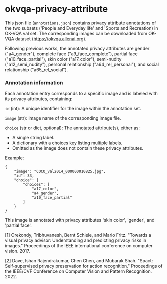 # okvqa-privacy-attribute

This json file (`annotations.json`) contains privacy attribute annotations of the two subsets ('People and Everyday life' and 'Sports and Recreation) in OK-VQA val set. The corresponding images can be downloaded from OK-VQA dataset (https://okvqa.allenai.org).

Following previous works, the annotated privacy attributes are gender ("a4_gender"), complete face ("a9_face_complete"), partial face ("a10_face_partial"), skin color ("a17_color"), semi-nudity ("a12_semi_nudity"), personal relationship ("a64_rel_personal"), and social relationship ("a65_rel_social").

### Annotation information
Each annotation entry corresponds to a specific image and is labeled with its privacy attributes, containing:

`id` (int): A unique identifier for the image within the annotation set.

`image` (str): image name of the corresponding image file.

`choice` (str or dict, optional): The annotated attribute(s), either as:
- A single string label.
- A dictionary with a choices key listing multiple labels.
- Omitted as the image does not contain these privacy attributes.

Example:
```
{
    "image": "COCO_val2014_000000010825.jpg",
    "id": 33,
    "choice": {
        "choices": [
            "a17_color",
            "a4_gender",
            "a10_face_partial"
        ]
    }
}
```
This image is annotated with privacy attributes 'skin color', 'gender', and 'partial face'.



[1] Orekondy, Tribhuvanesh, Bernt Schiele, and Mario Fritz. "Towards a visual privacy advisor: Understanding and predicting privacy risks in images." Proceedings of the IEEE international conference on computer vision. 2017.

[2] Dave, Ishan Rajendrakumar, Chen Chen, and Mubarak Shah. "Spact: Self-supervised privacy preservation for action recognition." Proceedings of the IEEE/CVF Conference on Computer Vision and Pattern Recognition. 2022.
